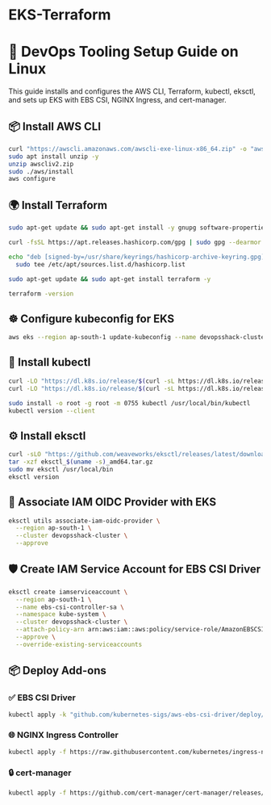 # EKS-Terraform
   
# 🔧 DevOps Tooling Setup Guide on Linux 

This guide installs and configures the AWS CLI, Terraform, kubectl, eksctl, and sets up EKS with EBS CSI, NGINX Ingress, and cert-manager.


## 📦 Install AWS CLI

```bash
curl "https://awscli.amazonaws.com/awscli-exe-linux-x86_64.zip" -o "awscliv2.zip"
sudo apt install unzip -y
unzip awscliv2.zip
sudo ./aws/install
aws configure
```

## 🌍 Install Terraform

```bash
sudo apt-get update && sudo apt-get install -y gnupg software-properties-common curl

curl -fsSL https://apt.releases.hashicorp.com/gpg | sudo gpg --dearmor -o /usr/share/keyrings/hashicorp-archive-keyring.gpg

echo "deb [signed-by=/usr/share/keyrings/hashicorp-archive-keyring.gpg] https://apt.releases.hashicorp.com $(lsb_release -cs) main" | \
  sudo tee /etc/apt/sources.list.d/hashicorp.list

sudo apt-get update && sudo apt-get install terraform -y

terraform -version
```


## ☸️ Configure kubeconfig for EKS

```bash
aws eks --region ap-south-1 update-kubeconfig --name devopsshack-cluster
```


## 🧰 Install kubectl

```bash
curl -LO "https://dl.k8s.io/release/$(curl -sL https://dl.k8s.io/release/stable.txt)/bin/linux/amd64/kubectl"
curl -LO "https://dl.k8s.io/release/$(curl -sL https://dl.k8s.io/release/stable.txt)/bin/linux/amd64/kubectl.sha256"

sudo install -o root -g root -m 0755 kubectl /usr/local/bin/kubectl
kubectl version --client
```


## ⚙️ Install eksctl

```bash
curl -sLO "https://github.com/weaveworks/eksctl/releases/latest/download/eksctl_$(uname -s)_amd64.tar.gz"
tar -xzf eksctl_$(uname -s)_amd64.tar.gz
sudo mv eksctl /usr/local/bin
eksctl version
```


## 🔐 Associate IAM OIDC Provider with EKS

```bash
eksctl utils associate-iam-oidc-provider \
  --region ap-south-1 \
  --cluster devopsshack-cluster \
  --approve
```

## 🛡️ Create IAM Service Account for EBS CSI Driver

```bash
eksctl create iamserviceaccount \
  --region ap-south-1 \
  --name ebs-csi-controller-sa \
  --namespace kube-system \
  --cluster devopsshack-cluster \
  --attach-policy-arn arn:aws:iam::aws:policy/service-role/AmazonEBSCSIDriverPolicy \
  --approve \
  --override-existing-serviceaccounts
```

## 📦 Deploy Add-ons

### ✅ EBS CSI Driver

```bash
kubectl apply -k "github.com/kubernetes-sigs/aws-ebs-csi-driver/deploy/kubernetes/overlays/stable/ecr/?ref=release-1.11"
```

### 🌐 NGINX Ingress Controller

```bash
kubectl apply -f https://raw.githubusercontent.com/kubernetes/ingress-nginx/main/deploy/static/provider/cloud/deploy.yaml
```

### 🔒 cert-manager

```bash
kubectl apply -f https://github.com/cert-manager/cert-manager/releases/download/v1.12.0/cert-manager.yaml
```
